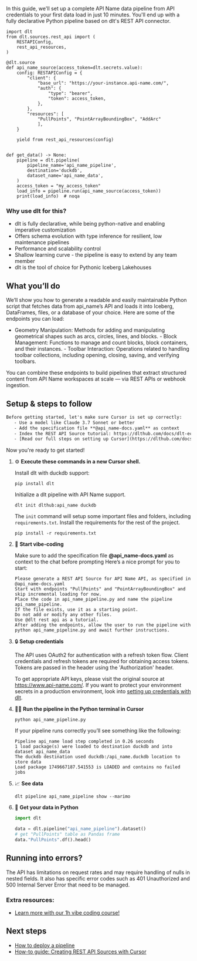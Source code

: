 In this guide, we'll set up a complete API Name data pipeline from API credentials to your first data load in just 10 minutes. You'll end up with a fully declarative Python pipeline based on dlt's REST API connector.

```python-outcome
import dlt
from dlt.sources.rest_api import (
    RESTAPIConfig,
    rest_api_resources,
)

@dlt.source
def api_name_source(access_token=dlt.secrets.value):
    config: RESTAPIConfig = {
        "client": {
            "base_url": "https://your-instance.api-name.com/",
            "auth": {
                "type": "bearer",
                "token": access_token,
            },
        },
        "resources": [
            "PullPoints", "PointArrayBoundingBox", "AddArc"
            ],
    }

    yield from rest_api_resources(config)


def get_data() -> None:
    pipeline = dlt.pipeline(
        pipeline_name='api_name_pipeline',
        destination='duckdb',
        dataset_name='api_name_data', 
    )
    access_token = "my_access_token"
    load_info = pipeline.run(api_name_source(access_token))
    print(load_info)  # noqa
```

### Why use dlt for this?

- dlt is fully declarative, while being python-native and enabling imperative customization
- Offers schema evolution with type inference for resilient, low maintenance pipelines
- Performance and scalability control
- Shallow learning curve - the pipeline is easy to extend by any team member
- dlt is the tool of choice for Pythonic Iceberg Lakehouses

## What you’ll do

We’ll show you how to generate a readable and easily maintainable Python script that fetches data from api_name’s API and loads it into Iceberg, DataFrames, files, or a database of your choice. Here are some of the endpoints you can load:

- Geometry Manipulation: Methods for adding and manipulating geometrical shapes such as arcs, circles, lines, and blocks. - Block Management: Functions to manage and count blocks, block containers, and their instances. - Toolbar Interaction: Operations related to handling toolbar collections, including opening, closing, saving, and verifying toolbars.

You can combine these endpoints to build pipelines that extract structured content from API Name workspaces at scale — via REST APIs or webhook ingestion.

## Setup & steps to follow

```default
Before getting started, let's make sure Cursor is set up correctly:
   - Use a model like Claude 3.7 Sonnet or better
   - Add the specification file **@api_name-docs.yaml** as context
   - Index the REST API Source tutorial: https://dlthub.com/docs/dlt-ecosystem/verified-sources/rest_api/ and add it to context as **@dlt rest api**
   - [Read our full steps on setting up Cursor](https://dlthub.com/docs/dlt-ecosystem/llm-tooling/cursor-restapi#23-configuring-cursor-with-documentation)
```

Now you're ready to get started! 

1. ⚙️ **Execute these commands in a new Cursor shell.**
    
    Install dlt with duckdb support:
    ```shell
    pip install dlt
    ```

    Initialize a dlt pipeline with API Name support.
    ```shell
    dlt init dlthub:api_name duckdb
    ```

    The `init` command will setup some important files and folders, including `requirements.txt`. Install the requirements for the rest of the project.
    ```shell
    pip install -r requirements.txt
    ```
    
2. 🤠 **Start vibe-coding**
    
    Make sure to add the specification file **@api_name-docs.yaml** as context to the chat before prompting
    Here’s a nice prompt for you to start: 
    
    ```prompt
    Please generate a REST API Source for API Name API, as specified in @api_name-docs.yaml 
    Start with endpoints "PullPoints" and "PointArrayBoundingBox" and skip incremental loading for now. 
    Place the code in api_name_pipeline.py and name the pipeline api_name_pipeline. 
    If the file exists, use it as a starting point. 
    Do not add or modify any other files. 
    Use @dlt rest api as a tutorial. 
    After adding the endpoints, allow the user to run the pipeline with python api_name_pipeline.py and await further instructions.
    ```

    
3. 🔒 **Setup credentials** 
    
    The API uses OAuth2 for authentication with a refresh token flow. Client credentials and refresh tokens are required for obtaining access tokens. Tokens are passed in the header using the 'Authorization' header.
    
    To get appropriate API keys, please visit the original source at https://www.api-name.com/.
    If you want to protect your environment secrets in a production environment, look into [setting up credentials with dlt](https://dlthub.com/docs/walkthroughs/add_credentials).
    
4. 🏃‍♀️ **Run the pipeline in the Python terminal in Cursor**
    
    ```shell
    python api_name_pipeline.py
    ```
    
    If your pipeline runs correctly you’ll see something like the following:
    
    ```shell
    Pipeline api_name load step completed in 0.26 seconds
    1 load package(s) were loaded to destination duckdb and into dataset api_name_data
    The duckdb destination used duckdb:/api_name.duckdb location to store data
    Load package 1749667187.541553 is LOADED and contains no failed jobs
    ```
    
5. 📈 **See data**
    
    ```shell
    dlt pipeline api_name_pipeline show --marimo
    ```
    
6. 🐍 **Get your data in Python**
    
    ```python
    import dlt

   data = dlt.pipeline("api_name_pipeline").dataset()
   # get "PullPoints" table as Pandas frame
   data."PullPoints".df().head()
    ```

## Running into errors?

The API has limitations on request rates and may require handling of nulls in nested fields. It also has specific error codes such as 401 Unauthorized and 500 Internal Server Error that need to be managed.

### Extra resources:

- [Learn more with our 1h vibe coding course!](https://www.youtube.com/watch?v=GGid70rnJuM)

## Next steps

- [How to deploy a pipeline](https://dlthub.com/docs/walkthroughs/deploy-a-pipeline)
- [How-to guide: Creating REST API Sources with Cursor](https://dlthub.com/docs/dlt-ecosystem/llm-tooling/cursor-restapi)